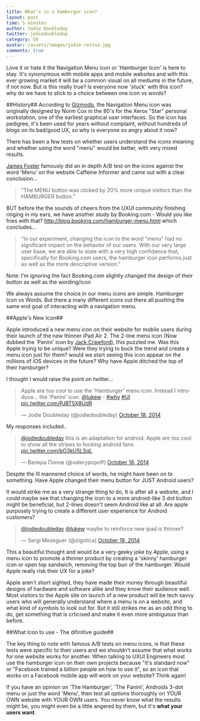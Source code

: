 ```yaml
---
title: What's in a hamburger icon?
layout: post
time: 5 minutes
author: Jodie Doubleday
twitter: jodiedoubleday
category: UX
avatar: /assets/images/jodie-retina.jpg
comments: true
---
```


Love it or hate it the Navigation Menu icon or 'Hamburger Icon' is here to stay. It's synonymous with mobile apps and mobile websites and with this ever growing market it will be a common visual on all mediums in the future, if not now.
But is this really true? Is everyone now 'stuck' with this icon? why do we have to stick to a choice between one icon vs words?

##History##
According to [Gizmodo](http://gizmodo.com/who-designed-the-iconic-hamburger-icon-1555438787), the Navigation Menu icon was originally designed by Norm Cox in the 80's for the Xerox "Star" personal workstation, one of the earliest graphical user interfaces.
So the icon has pedigree, it's been used for years without complaint, without hundreds of blogs on its bad/good UX, so why is everyone so angry about it now?

There has been a few tests on whether users understand the icons meaning and whether using the word "menu" would be better, with very mixed results.

[James Foster](http://exisweb.net/menu-eats-hamburger) famously did an in depth A/B test on the icons against the word 'Menu' on the website Caffeine Informer and came out with a clear conclusion...
<blockquote>"The MENU button was clicked by 20% more unique visitors than the HAMBURGER button."</blockquote>

BUT before the the sounds of cheers from the UXUI community finishing ringing in my ears, we have another study by Booking.com - Would you like fries with that? http://blog.booking.com/hamburger-menu.html
which concludes...
<blockquote>"In our experiment, changing the icon to the word "menu" had no significant impact on the behavior of our users. With our very large user base, we are able to state with a very high confidence that, specifically for Booking.com users, the hamburger icon performs just as well as the more descriptive version."</blockquote>
Note: I'm ignoring the fact Booking.com slightly changed the design of their button as well as the wording/icon

We always assume the choice in our menu icons are simple. Hamburger Icon vs Words. But there a many different icons out there all pushing the same end goal of interacting with a navigation menu.

##Apple's New Icon##

Apple introduced a new menu icon on their website for mobile users during their launch of the new thinner iPad Air 2. The 2-line menu icon (Now dubbed the 'Panini' icon by [Jack Crawford](https://twitter.com/jackdcrawford)), this puzzled me. Was this Apple trying to be unique? Were they trying to buck the trend and create a menu icon just for them? would we start seeing this icon appear on the millions of iOS devices in the future? Why have Apple ditched the top of their hamburger?

I thought I would raise the point on twitter...

<blockquote class="twitter-tweet" lang="en"><p>Apple are too cool to use the &#39;Hamburger&#39; menu icon. Instead I introduce... the &#39;Panini&#39; icon. <a href="https://twitter.com/lukew">@lukew</a> - <a href="https://twitter.com/hashtag/why?src=hash">#why</a> <a href="https://twitter.com/hashtag/UI?src=hash">#UI</a> <a href="http://t.co/PJBT5X8UdR">pic.twitter.com/PJBT5X8UdR</a></p>&mdash; Jodie Doubleday (@jodiedoubleday) <a href="https://twitter.com/jodiedoubleday/status/523449411394105345">October 18, 2014</a></blockquote>
<script async src="//platform.twitter.com/widgets.js" charset="utf-8"></script>

My responses included..

<blockquote class="twitter-tweet" lang="en"><p><a href="https://twitter.com/jodiedoubleday">@jodiedoubleday</a> this is an adaptation for android. Apple are too cool to show all the stripes to fucking android fans <a href="http://t.co/bO3kU5LSqL">pic.twitter.com/bO3kU5LSqL</a></p>&mdash; Валера Попов (@valerypopoff) <a href="https://twitter.com/valerypopoff/status/523489124968562689">October 18, 2014</a></blockquote>
<script async src="//platform.twitter.com/widgets.js" charset="utf-8"></script>
Despite the Ill mannered choice of words, he might have been on to something. Have Apple changed their menu button for JUST Android users?

It would strike me as a very strange thing to do, It is after all a website, and I could maybe see that changing the icon to a more android-like 3 dot button might be beneficial, but 2-lines doesn't seem Android like at all. Are apple purposely trying to create a different user experience for Android customers?


<blockquote class="twitter-tweet" lang="en"><p><a href="https://twitter.com/jodiedoubleday">@jodiedoubleday</a> <a href="https://twitter.com/lukew">@lukew</a> maybe to reinforce new ipad is thinner?</p>&mdash; Sergi Meseguer (@zigotica) <a href="https://twitter.com/zigotica/status/523578907669573634">October 18, 2014</a></blockquote>
<script async src="//platform.twitter.com/widgets.js" charset="utf-8"></script>
This a beautiful thought and would be a very geeky joke by Apple, using a menu icon to promote a thinner product by creating a 'skinny' hamburger icon or open top sandwich, removing the top bun of the hamburger. Would Apple really risk their UX for a joke?

Apple aren't short sighted, they have made their money through beautiful designs of hardware and software alike and they know their audience well. Most visitors to the Apple site on launch of a new product will be tech savvy users who will generally understand where a menu is on a website, and what kind of symbols to look out for.
But it still strikes me as an odd thing to do, get something that is crticised and make it even more ambiguous than before.

##What Icon to use - The difinitive guide##

The key thing to note with famous A/B tests on menu icons, is that these tests were specific to their users and we shouldn't assume that what works for one website works for another.
When talking to UXUI Engineers most use the hamburger icon on their own projects because "it's standard now" or "Facebook trained a billion people on how to use it", so an icon that works on a Facebook mobile app will work on your website? Think again!

If you have an opinion on 'The Hamburger', 'The Panini', Androids 3-dot menu or just the word 'Menu', then test all options thoroughly on YOUR OWN website with YOUR OWN users. You never know what the results might be, you might even be a little angered by them, but it's **what your users want**.

